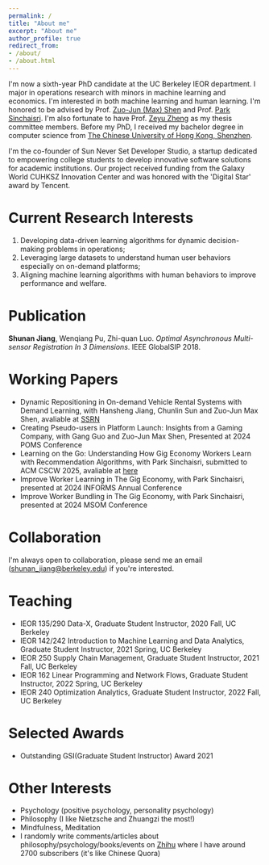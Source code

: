 ```yaml
---
permalink: /
title: "About me"
excerpt: "About me"
author_profile: true
redirect_from:
- /about/
- /about.html
---
```


I'm now a sixth-year PhD candidate at the UC Berkeley IEOR department. I major in operations research with minors in machine learning and economics. I'm interested in both machine learning and human learning. I'm honored to be advised by Prof. [Zuo-Jun (Max) Shen](https://scholar.google.com/citations?user=XGXOxQoAAAAJ&hl=en) and Prof. [Park Sinchaisri](https://parksinchaisri.github.io/). I'm also fortunate to have Prof. [Zeyu Zheng](https://zheng.ieor.berkeley.edu/) as my thesis committee members. Before my PhD, I received my bachelor degree in computer science from [The Chinese University of Hong Kong, Shenzhen](http://www.cuhk.edu.cn/en). 

I'm the co-founder of Sun Never Set Developer Studio, a startup dedicated to empowering college students to develop innovative software solutions for academic institutions. Our project received funding from the Galaxy World CUHKSZ Innovation Center and was honored with the 'Digital Star' award by Tencent.

# Current Research Interests
1. Developing data-driven learning algorithms for dynamic decision-making problems in operations;
2. Leveraging large datasets to understand human user behaviors especially on on-demand platforms;
3. Aligning machine learning algorithms with human behaviors to improve performance and welfare.

# Publication
**Shunan Jiang**, Wenqiang Pu, Zhi-quan Luo. *Optimal Asynchronous Multi-sensor Registration In 3 Dimensions*. IEEE GlobalSIP 2018.

# Working Papers
* Dynamic Repositioning in On-demand Vehicle Rental Systems with Demand Learning, with Hansheng Jiang, Chunlin Sun and Zuo-Jun Max Shen, avaliable at [SSRN](https://papers.ssrn.com/sol3/papers.cfm?abstract_id=4275368)
* Creating Pseudo-users in Platform Launch: Insights from a Gaming Company, with Gang Guo and Zuo-Jun Max Shen, Presented at 2024 POMS Conference
* Learning on the Go: Understanding How Gig Economy Workers Learn with Recommendation Algorithms, with Park Sinchaisri, submitted to ACM CSCW 2025, avaliable at [here](https://github.com/ShunanJiang/ShunanJiang.github.io/blob/master/files/CSCW_2025___Learning_on_the_Go%20(13).pdf)
* Improve Worker Learning in The Gig Economy, with Park Sinchaisri, presented at 2024 INFORMS Annual Conference
* Improve Worker Bundling in The Gig Economy, with Park Sinchaisri, presented at 2024 MSOM Conference


# Collaboration
I'm always open to collaboration, please send me an email (shunan_jiang@berkeley.edu) if you're interested.

# Teaching
* IEOR 135/290 Data-X, Graduate Student Instructor, 2020 Fall, UC Berkeley
* IEOR 142/242 Introduction to Machine Learning and Data Analytics, Graduate Student Instructor, 2021 Spring, UC Berkeley
* IEOR 250 Supply Chain Management, Graduate Student Instructor, 2021 Fall, UC Berkeley
* IEOR 162 Linear Programming and Network Flows, Graduate Student Instructor, 2022 Spring, UC Berkeley
* IEOR 240 Optimization Analytics, Graduate Student Instructor, 2022 Fall, UC Berkeley

# Selected Awards
* Outstanding GSI(Graduate Student Instructor) Award 2021


# Other Interests
* Psychology (positive psychology, personality psychology)
* Philosophy (I like Nietzsche and Zhuangzi the most!)
* Mindfulness, Meditation
* I randomly write comments/articles about philosophy/psychology/books/events on [Zhihu](https://www.zhihu.com/people/jiang-su-lan) where I have around 2700 subscribers (it's like Chinese Quora) 
